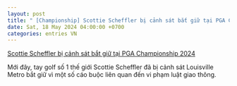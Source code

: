 ```yaml
---
layout: post
title: " [Championship] Scottie Scheffler bị cảnh sát bắt giữ tại PGA Championship 2024"
date: Sat, 18 May 2024 04:00:00 +0700
categories: entries VN
---
```

[Scottie Scheffler bị cảnh sát bắt giữ tại PGA Championship 2024](https://vietnamgolfmagazine.net/vi/scottie-scheffler-bi-canh-sat-bat-giu-tai-pga-championship-2024)

Mới đây, tay golf số 1 thế giới Scottie Scheffler đã bị cảnh sát Louisville Metro bắt giữ vì một số cáo buộc liên quan đến vi phạm luật giao thông.

